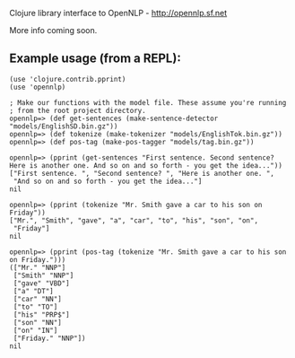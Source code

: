 Clojure library interface to OpenNLP - http://opennlp.sf.net

More info coming soon.

Example usage (from a REPL):
--------------

    (use 'clojure.contrib.pprint)
    (use 'opennlp)

    ; Make our functions with the model file. These assume you're running
    ; from the root project directory.
    opennlp=> (def get-sentences (make-sentence-detector "models/EnglishSD.bin.gz"))
    opennlp=> (def tokenize (make-tokenizer "models/EnglishTok.bin.gz"))
    opennlp=> (def pos-tag (make-pos-tagger "models/tag.bin.gz"))
    
    opennlp=> (pprint (get-sentences "First sentence. Second sentence? Here is another one. And so on and so forth - you get the idea..."))
    ["First sentence. ", "Second sentence? ", "Here is another one. ",
     "And so on and so forth - you get the idea..."]
    nil
    
    opennlp=> (pprint (tokenize "Mr. Smith gave a car to his son on Friday"))
    ["Mr.", "Smith", "gave", "a", "car", "to", "his", "son", "on",
     "Friday"]
    nil
    
    opennlp=> (pprint (pos-tag (tokenize "Mr. Smith gave a car to his son on Friday.")))
    (["Mr." "NNP"]
     ["Smith" "NNP"]
     ["gave" "VBD"]
     ["a" "DT"]
     ["car" "NN"]
     ["to" "TO"]
     ["his" "PRP$"]
     ["son" "NN"]
     ["on" "IN"]
     ["Friday." "NNP"])
    nil
